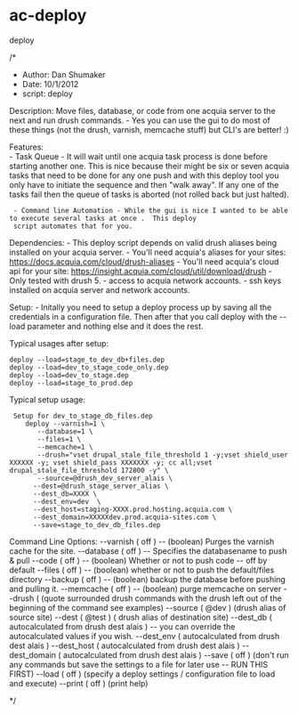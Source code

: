 ac-deploy
=========

deploy

/*
 * Author: Dan Shumaker
 * Date: 10/1/2012
 * script: deploy
 
Description: Move files, database, or code from one acquia server to the next and run drush commands.
    - Yes you can use the gui to do most of these things (not the drush, varnish, memcache stuff) but CLI's are better! :)
 
Features:  
     - Task Queue - It will wait until one acquia task process is done before starting another one.  This is 
     nice because their might be six or seven acquia tasks that need to be done for any one push and with
     this deploy tool you only have to initiate the sequence and then "walk away".  If any one of the tasks
     fail then the queue of tasks is aborted (not rolled back but just halted).
 
     - Command line Automation - While the gui is nice I wanted to be able to execute several tasks at once .  This deploy
     script automates that for you.
 
Dependencies:
     - This deploy script depends on valid drush aliases being installed on your acquia server.
        - You'll need acquia's aliases for your sites: https://docs.acquia.com/cloud/drush-aliases
        - You'll need acquia's cloud api for your site: https://insight.acquia.com/cloud/util/download/drush
     - Only tested with drush 5.
     - access to acquia network accounts.
     - ssh keys installed on acquia server and network accounts.
 
Setup:
    - Initally you need to setup a deploy process up by saving all the credentials in a configuration file.  Then after that you call deploy with
      the --load parameter and nothing else and it does the rest.
 
Typical usages after setup:
 
    deploy --load=stage_to_dev_db+files.dep
    deploy --load=dev_to_stage_code_only.dep
    deploy --load=dev_to_stage.dep
    deploy --load=stage_to_prod.dep
 
Typical setup usage:
 
     Setup for dev_to_stage_db_files.dep
        deploy --varnish=1 \
           --database=1 \
           --files=1 \
           --memcache=1 \
           --drush="vset drupal_stale_file_threshold 1 -y;vset shield_user XXXXXX -y; vset shield_pass XXXXXXX -y; cc all;vset drupal_stale_file_threshold 172800 -y" \
           --source=@drush_dev_server_alais \
          --dest=@drush_stage_server_alias \
          --dest_db=XXXX \
          --dest_env=dev  \
          --dest_host=staging-XXXX.prod.hosting.acquia.com \
          --dest_domain=XXXXXdev.prod.acquia-sites.com \
          --save=stage_to_dev_db_files.dep
 
Command Line Options:
 	--varnish         ( off )   -- (boolean) Purges the varnish cache for the site.
	--database        ( off )   -- Specifies the databasename to push & pull
	--code            ( off )   -- (boolean) Whether or not to push code -- off by default
	--files           ( off )   -- (boolean) whether or not to push the default/files directory
	--backup          ( off )   -- (boolean) backup the database before pushing and pulling it.
  --memcache        ( off )   -- (boolean) purge memcache on server
	--drush           (            (quote surrounded drush commands with the drush left out of the beginning of the command see examples)
	--source          ( @dev )  (drush alias of source site)
	--dest            ( @test )  ( drush alias of destination site)
	--dest_db         ( autocalculated from drush dest alais )    -- you can override the autocalculated values if you wish.
	--dest_env        ( autocalculated from drush dest alais )
	--dest_host       ( autocalculated from drush dest alais )
	--dest_domain     ( autocalculated from drush dest alais )
	--save            ( off )    (don't run any commands but save the settings to a file for later use -- RUN THIS FIRST)
	--load            ( off )    (specify a deploy settings / configuration file to load and execute) 
	--print           ( off )    (print help)

 */
